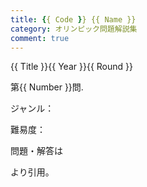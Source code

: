 ```yaml
---
title: {{ Code }} {{ Name }}
category: オリンピック問題解説集
comment: true
---
```


{{ Title }}{{ Year }}{{ Round }}

第{{ Number }}問.

ジャンル：

難易度：

問題・解答は
<!-- [TITLE](URL) -->
より引用。
